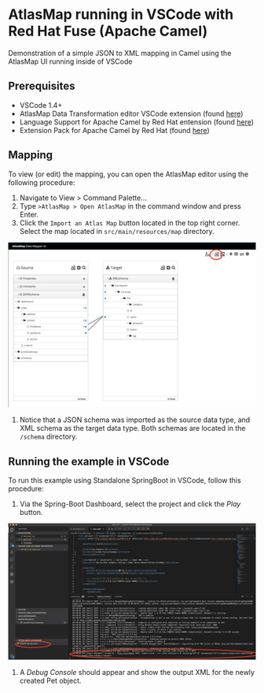 AtlasMap running in VSCode with Red Hat Fuse (Apache Camel)
====================================

Demonstration of a simple JSON to XML mapping in Camel using the AtlasMap UI running inside of VSCode

## Prerequisites

- VSCode 1.4+
- AtlasMap Data Transformation editor VSCode extension (found [here](https://marketplace.visualstudio.com/items?itemName=redhat.atlasmap-viewer))
- Language Support for Apache Camel by Red Hat entension (found [here](https://marketplace.visualstudio.com/items?itemName=redhat.vscode-apache-camel))
- Extension Pack for Apache Camel by Red Hat (found [here](https://marketplace.visualstudio.com/items?itemName=redhat.apache-camel-extension-pack))

## Mapping

To view (or edit) the mapping, you can open the AtlasMap editor using the following procedure:

1. Navigate to View > Command Palette...
1. Type `>AtlasMap > Open AtlasMap` in the command window and press Enter.
1. Click the `Import an Atlas Map` button located in the top right corner.  Select the map located in `src/main/resources/map` directory.

![](images/import-map.png "Import Map")

1. Notice that a JSON schema was imported as the source data type, and XML schema as the target data type.  Both schemas are located in the `/schema` directory.

## Running the example in VSCode

To run this example using Standalone SpringBoot in VSCode, follow this procedure:

1. Via the Spring-Boot Dashboard, select the project and click the *Play* button.

![](images/spring-boot-dash.png "SpringBoot Dashboard")

1. A *Debug Console* should appear and show the output XML for the newly created Pet object.